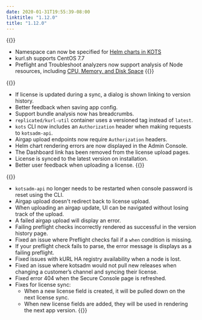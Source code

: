 ```yaml
---
date: 2020-01-31T19:55:39-08:00
linktitle: "1.12.0"
title: "1.12.0"
---
```

{{<features>}}
* Namespace can now be specified for [Helm charts in KOTS](https://kots.io/reference/template-functions/static-context/)
* kurl.sh supports CentOS 7.7
* Preflight and Troubleshoot analyzers now support analysis of Node resources, including [CPU, Memory, and Disk Space](https://troubleshoot.sh/reference/analyzers/node-resources/)
{{</features>}}

{{<changes>}}
* If license is updated during a sync, a dialog is shown linking to version history.
* Better feedback when saving app config.
* Support bundle analysis now has breadcrumbs.
* `replicated/kurl-util` container uses a versioned tag instead of `latest`.
* `kots` CLI now includes an `Authorization` header when making requests to `kotsadm-api`.
* Airgap upload endpoints now require `Authorization` headers.
* Helm chart rendering errors are now displayed in the Admin Console.
* The Dashboard link has been removed from the license upload pages.
* License is synced to the latest version on installation.
* Better user feedback when uploading a license.
{{</changes>}}

{{<fixes>}}
* `kotsadm-api` no longer needs to be restarted when console password is reset using the CLI.
* Airgap upload doesn't redirect back to license upload.
* When uploading an airgap update, UI can be navigated without losing track of the upload.
* A failed airgap upload will display an error.
* Failing preflight checks incorrectly rendered as successful in the version history page. 
* Fixed an issue where Preflight checks fail if a `when` condition is missing.
* If your preflight check fails to parse, the error message is displays as a failing preflight. 
* Fixed issues with kURL HA registry availability when a node is lost.
* Fixed an issue where kotsadm would not pull new releases when changing a customer’s channel and syncing their license.
* Fixed error 404 when the Secure Console page is refreshed.
* Fixes for license sync:
  * When a new license field is created, it will be pulled down on the next license sync.
  * When new license fields are added, they will be used in rendering the next app version.
{{</fixes>}}
